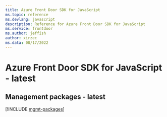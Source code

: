 ```yaml
---
title: Azure Front Door SDK for JavaScript
ms.topic: reference
ms.devlang: javascript
description: Reference for Azure Front Door SDK for JavaScript
ms.service: frontdoor
ms.author: jeffish
author: xirzec
ms.data: 08/17/2022
---
```

# Azure Front Door SDK for JavaScript - latest

## Management packages - latest
[!INCLUDE [mgmt-packages](front-door-mgmt-index.md)]